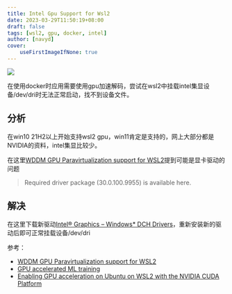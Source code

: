 ```yaml
---
title: Intel Gpu Support for Wsl2
date: 2023-03-29T11:50:19+08:00
draft: false
tags: [wsl2, gpu, docker, intel]
author: [navyd]
cover:
    useFirstImageIfNone: true
---
```


![](https://tomthegreat.com/content/images/size/w960/2022/09/plex_ubuntu_docker.png)

在使用docker时应用需要使用gpu加速解码，尝试在wsl2中挂载intel集显设备/dev/dri时无法正常启动，找不到设备文件。

<!--more-->

## 分析

在win10 21H2以上开始支持wsl2 gpu，win11肯定是支持的，网上大部分都是NVIDIA的资料，intel集显比较少。

在这里[WDDM GPU Paravirtualization support for WSL2](https://github.com/intel/compute-runtime/blob/master/WSL.md)提到可能是显卡驱动的问题

> Required driver package (30.0.100.9955) is available here.

## 解决

在这里下载新驱动[Intel® Graphics – Windows* DCH Drivers](https://www.intel.com/content/www/us/en/download/19344/intel-graphics-windows-dch-drivers.html)，重新安装新的驱动后即可正常挂载设备/dev/dri

参考：

* [WDDM GPU Paravirtualization support for WSL2](https://github.com/intel/compute-runtime/blob/master/WSL.md)
* [GPU accelerated ML training](https://learn.microsoft.com/en-us/windows/ai/directml/gpu-accelerated-training)
* [Enabling GPU acceleration on Ubuntu on WSL2 with the NVIDIA CUDA Platform](https://ubuntu.com/tutorials/enabling-gpu-acceleration-on-ubuntu-on-wsl2-with-the-nvidia-cuda-platform#1-overview)
